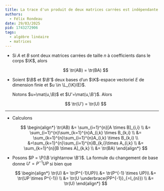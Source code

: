 ```yaml
---
title: La trace d'un produit de deux matrices carrées est indépendante de l'ordre de multiplication
authors:
  - Félix Rondeau
date: 29/03/2025
pid: 1743272906
tags:
  - algèbre linéaire
  - matrices
---
```


- Si $A$ et $B$ sont deux matrices carrées de taille $n$ à coefficients dans le corps $\K$, alors

  $$
      \tr(AB) = \tr(BA)
  $$

- Soient $\B$ et $\B'$ deux bases d’un $\K$-espace vectoriel $E$ de dimension finie et $u \in \L_{\K}(E)$.

  Notons $u=\mat(u,\B)$ et $U'=\mat(u,\B')$.
  Alors

  $$
      \tr(U') = \tr(U)
  $$

---

- Calculons

  $$
        \begin{align*}
            \tr(AB) &= \sum_{i=1}^{n}[A \times B]_{i,i} \\
    &= \sum_{i=1}^{n}\sum_{k=1}^{n}A_{i,k} \times B_{k,i} \\
    &= \sum_{k=1}^{n}\sum_{i=1}^{n}A_{i,k} \times  B_{k,i} \\
    &=\sum_{k=1}^{n}\sum_{i=1}^{n}B_{k,i}\times A_{i,k} \\
    &= \sum_{k=1}^{n}[B \times A]_{k,k} \\
    &= \tr(BA)
        \end{align*}
  $$

- Posons $P = \P(\B \rightarrow \B')$. La formule du changement de base donne $U'=P^{-1}UP$ si bien que

  $$
      \begin{align*}
          \tr(U) &= \tr(P^{-1}UP)\\
  &= \tr(P^{-1} \times UP)\\
  &= \tr(UP \times P^{-1}) \\
  &= \tr(U \underbrace{PP^{-1}}_{=I_{n}}) \\
  &= \tr(U)
      \end{align*}
  $$
